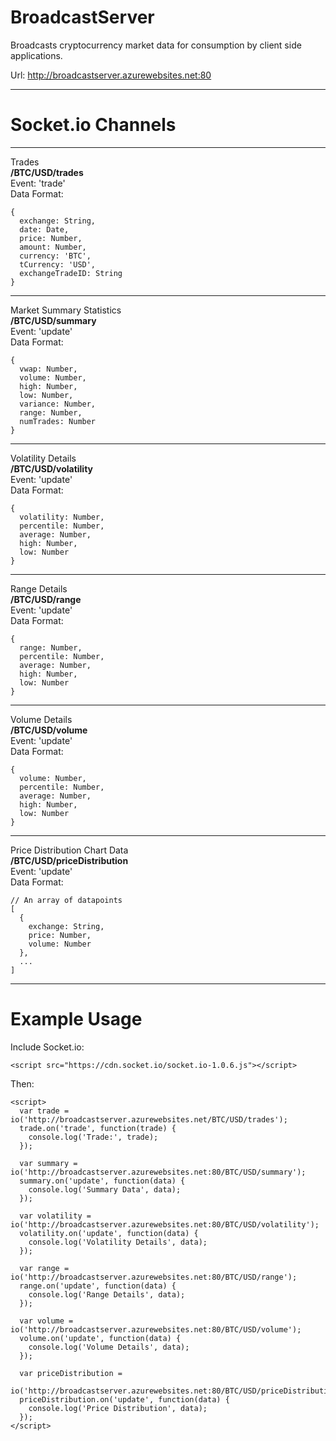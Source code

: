 BroadcastServer
===============

Broadcasts cryptocurrency market data for consumption by client side applications.


Url: http://broadcastserver.azurewebsites.net:80

----------
Socket.io Channels
===============


----------

Trades<br />
**/BTC/USD/trades**<br />
Event: 'trade'<br />
Data Format:

    {
      exchange: String,
      date: Date,
      price: Number,
      amount: Number,
      currency: 'BTC',
      tCurrency: 'USD',
      exchangeTradeID: String
    }
 
----------
Market Summary Statistics<br />
**/BTC/USD/summary**<br />
Event: 'update'<br />
Data Format:

    {
      vwap: Number,
      volume: Number,
      high: Number,
      low: Number,
      variance: Number,
      range: Number,
      numTrades: Number
    }


----------


Volatility Details<br />
**/BTC/USD/volatility**<br />
Event: 'update'<br />
Data Format:

    {
      volatility: Number,
      percentile: Number,
      average: Number,
      high: Number,
      low: Number
    }


----------


Range Details<br />
**/BTC/USD/range**<br />
Event: 'update'<br />
Data Format:

    {
      range: Number,
      percentile: Number,
      average: Number,
      high: Number,
      low: Number
    }


----------


Volume Details<br />
**/BTC/USD/volume**<br />
Event: 'update'<br />
Data Format:

    {
      volume: Number,
      percentile: Number,
      average: Number,
      high: Number,
      low: Number
    }


----------


Price Distribution Chart Data<br />
**/BTC/USD/priceDistribution**<br />
Event: 'update'<br />
Data Format:

    // An array of datapoints
    [
      {
        exchange: String,
        price: Number,
        volume: Number
      },
      ...
    ]


----------
Example Usage
============

Include Socket.io:
    

    <script src="https://cdn.socket.io/socket.io-1.0.6.js"></script>
    

Then:

    <script>
      var trade = io('http://broadcastserver.azurewebsites.net/BTC/USD/trades');
      trade.on('trade', function(trade) {
        console.log('Trade:', trade);
      });
  
      var summary = io('http://broadcastserver.azurewebsites.net:80/BTC/USD/summary');
      summary.on('update', function(data) {
        console.log('Summary Data', data);
      });
  
      var volatility = io('http://broadcastserver.azurewebsites.net:80/BTC/USD/volatility');
      volatility.on('update', function(data) {
        console.log('Volatility Details', data);
      });
  
      var range = io('http://broadcastserver.azurewebsites.net:80/BTC/USD/range');
      range.on('update', function(data) {
        console.log('Range Details', data);
      });
  
      var volume = io('http://broadcastserver.azurewebsites.net:80/BTC/USD/volume');
      volume.on('update', function(data) {
        console.log('Volume Details', data);
      });
  
      var priceDistribution =
        io('http://broadcastserver.azurewebsites.net:80/BTC/USD/priceDistribution');
      priceDistribution.on('update', function(data) {
        console.log('Price Distribution', data);
      });
    </script>
